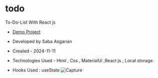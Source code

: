 # todo 
To-Do-List With React js
- [Demo Project](https://todo-mu-black.vercel.app/)


- Developed by Saba Asgarian

- Created - 2024-11-11

- Technologies Used - Html , Css , MaterialUi ,React js , Local storage

- Hooks Used : useState 
![Capture](https://github.com/user-attachments/assets/1cbcfe66-ae56-4e76-aead-b994dfba457c)
